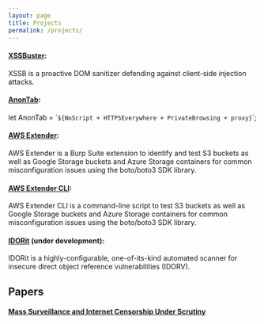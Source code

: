 ```yaml
---
layout: page
title: Projects
permalink: /projects/
---
```


#### <a name="XSSBuster" href="https://github.com/0xsobky/XSSBuster">XSSBuster</a>:
 XSSB is a proactive DOM sanitizer defending against client-side injection attacks.

#### <a name="AnonTab" href="https://github.com/0xsobky/AnonTab">AnonTab</a>:
 let AnonTab = \``${NoScript + HTTPSEverywhere + PrivateBrowsing + proxy}`\`;

#### <a name="aws-extender" href="https://github.com/VirtueSecurity/aws-extender">AWS Extender</a>:
 AWS Extender is a Burp Suite extension to identify and test S3 buckets as well as Google Storage buckets and Azure Storage containers for common misconfiguration issues using the boto/boto3 SDK library.

#### <a name="aws-extender-cli" href="https://github.com/VirtueSecurity/aws-extender-cli">AWS Extender CLI</a>:
AWS Extender CLI is a command-line script to test S3 buckets as well as Google Storage buckets and Azure Storage containers for common misconfiguration issues using the boto/boto3 SDK library.

#### <a href="IDORit" href="https://github.com/0xsobky/IDORit">IDORit</a> (under development):
 IDORit is a highly-configurable, one-of-its-kind automated scanner for insecure direct object reference vulnerabilities (IDORV).


## Papers

#### [Mass Surveillance and Internet Censorship Under Scrutiny](/papers/Mass%20Surveillance%20and%20Internet%20Censorship%20Under%20Scrutiny.pdf)
